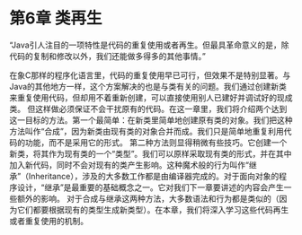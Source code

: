 # 第6章 类再生


“Java引人注目的一项特性是代码的重复使用或者再生。但最具革命意义的是，除代码的复制和修改以外，我们还能做多得多的其他事情。”

在象C那样的程序化语言里，代码的重复使用早已可行，但效果不是特别显著。与Java的其他地方一样，这个方案解决的也是与类有关的问题。我们通过创建新类来重复使用代码，但却用不着重新创建，可以直接使用别人已建好并调试好的现成类。
但这样做必须保证不会干扰原有的代码。在这一章里，我们将介绍两个达到这一目标的方法。第一个最简单：在新类里简单地创建原有类的对象。我们把这种方法叫作“合成”，因为新类由现有类的对象合并而成。我们只是简单地重复利用代码的功能，而不是采用它的形式。
第二种方法则显得稍微有些技巧。它创建一个新类，将其作为现有类的一个“类型”。我们可以原样采取现有类的形式，并在其中加入新代码，同时不会对现有的类产生影响。这种魔术般的行为叫作“继承”（Inheritance），涉及的大多数工作都是由编译器完成的。对于面向对象的程序设计，“继承”是最重要的基础概念之一。它对我们下一章要讲述的内容会产生一些额外的影响。
对于合成与继承这两种方法，大多数语法和行为都是类似的（因为它们都要根据现有的类型生成新类型）。在本章，我们将深入学习这些代码再生或者重复使用的机制。

